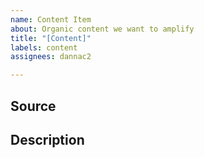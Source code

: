 ```yaml
---
name: Content Item
about: Organic content we want to amplify
title: "[Content]"
labels: content
assignees: dannac2

---
```


## Source

<!--
Put here a link to source of the content (video, blog, etc)
-->

## Description

<!--
Write one paragraph which describes what is interesting about this content item from the point of view of our audience (users/contributors/...). Ask yourself why would someone care about this item? What's new about it etc...
---

## Copy

- [ ] Draft (owner: @dannac2) - <danna puts here a link to google doc>
- [ ] Engineering review
- [ ] Elad review
